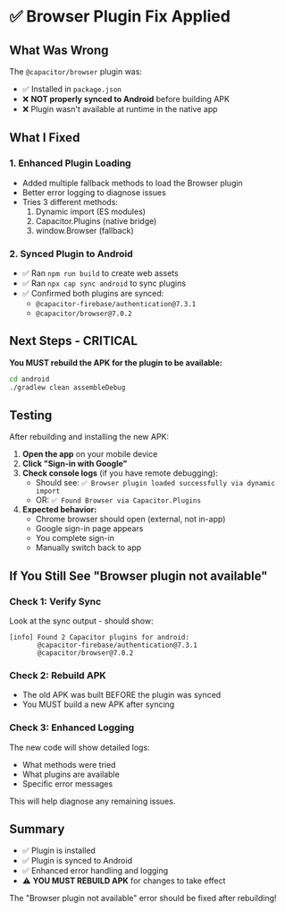 # ✅ Browser Plugin Fix Applied

## What Was Wrong

The `@capacitor/browser` plugin was:
- ✅ Installed in `package.json`
- ❌ **NOT properly synced to Android** before building APK
- ❌ Plugin wasn't available at runtime in the native app

## What I Fixed

### 1. **Enhanced Plugin Loading**
- Added multiple fallback methods to load the Browser plugin
- Better error logging to diagnose issues
- Tries 3 different methods:
  1. Dynamic import (ES modules)
  2. Capacitor.Plugins (native bridge)
  3. window.Browser (fallback)

### 2. **Synced Plugin to Android**
- ✅ Ran `npm run build` to create web assets
- ✅ Ran `npx cap sync android` to sync plugins
- ✅ Confirmed both plugins are synced:
  - `@capacitor-firebase/authentication@7.3.1`
  - `@capacitor/browser@7.0.2`

## Next Steps - CRITICAL

**You MUST rebuild the APK for the plugin to be available:**

```bash
cd android
./gradlew clean assembleDebug
```

## Testing

After rebuilding and installing the new APK:

1. **Open the app** on your mobile device
2. **Click "Sign-in with Google"**
3. **Check console logs** (if you have remote debugging):
   - Should see: `✅ Browser plugin loaded successfully via dynamic import`
   - OR: `✅ Found Browser via Capacitor.Plugins`
4. **Expected behavior:**
   - Chrome browser should open (external, not in-app)
   - Google sign-in page appears
   - You complete sign-in
   - Manually switch back to app

## If You Still See "Browser plugin not available"

### Check 1: Verify Sync
Look at the sync output - should show:
```
[info] Found 2 Capacitor plugins for android:
       @capacitor-firebase/authentication@7.3.1
       @capacitor/browser@7.0.2
```

### Check 2: Rebuild APK
- The old APK was built BEFORE the plugin was synced
- You MUST build a new APK after syncing

### Check 3: Enhanced Logging
The new code will show detailed logs:
- What methods were tried
- What plugins are available
- Specific error messages

This will help diagnose any remaining issues.

## Summary

- ✅ Plugin is installed
- ✅ Plugin is synced to Android
- ✅ Enhanced error handling and logging
- ⚠️ **YOU MUST REBUILD APK** for changes to take effect

The "Browser plugin not available" error should be fixed after rebuilding!

